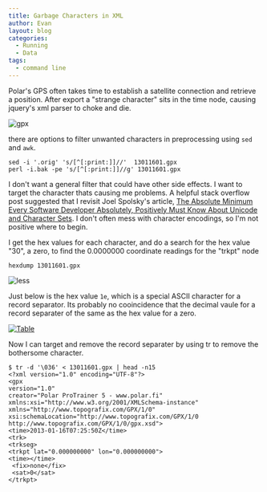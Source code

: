 ```yaml
---
title: Garbage Characters in XML
author: Evan
layout: blog
categories:
  - Running
  - Data
tags:
  - command line
---
```

Polar's GPS often takes time to establish a satellite connection and retrieve a position. After export a "strange character" sits in the time node, causing jquery's xml parser to choke and die.

![gpx](https://www.dropbox.com/s/vft9ev36r1ifvim/Screenshot%202014-09-20%2015.18.49.png?raw=1)

there are options to filter unwanted characters in preprocessing using `sed` and `awk`.

    sed -i '.orig' 's/[^[:print:]]//'  13011601.gpx
    perl -i.bak -pe 's/[^[:print:]]//g' 13011601.gpx

I don't want a general filter that could have other side effects. I want to target the character thats causing me problems. A helpful stack overflow post suggested that I revisit Joel Spolsky's article,  [The Absolute Minimum Every Software Developer Absolutely, Positively Must Know About Unicode and Character Sets](http://www.joelonsoftware.com/articles/Unicode.html). I don't often mess with character encodings, so I'm not positive where to begin.

I get the hex values for each character, and do a search for the hex value "30", a zero, to find the 0.0000000 coordinate readings for the "trkpt" node

    hexdump 13011601.gpx

![less](https://www.dropbox.com/s/poikcom4lrj5qwf/Screenshot%202014-09-20%2015.31.03.png?raw=1)

Just below is the hex value `1e`, which is a special ASCII character for a record separator. Its probably no cooincidence that the decimal vaule for a record separater of the same as the hex value for a zero.


[![Table](https://www.dropbox.com/s/dn3qdt5ow9fy0py/Screenshot%202014-09-20%2015.14.01.png?raw=1)](http://www.asciitable.com/)

Now I can target and remove the record separater by using tr to remove the bothersome character.

    $ tr -d '\036' < 13011601.gpx | head -n15
    <?xml version="1.0" encoding="UTF-8"?>
    <gpx
    version="1.0"
    creator="Polar ProTrainer 5 - www.polar.fi"
    xmlns:xsi="http://www.w3.org/2001/XMLSchema-instance"
    xmlns="http://www.topografix.com/GPX/1/0"
    xsi:schemaLocation="http://www.topografix.com/GPX/1/0 http://www.topografix.com/GPX/1/0/gpx.xsd">
    <time>2013-01-16T07:25:50Z</time>
    <trk>
    <trkseg>
    <trkpt lat="0.000000000" lon="0.000000000">
    <time></time>
     <fix>none</fix>
     <sat>0</sat>
    </trkpt>


